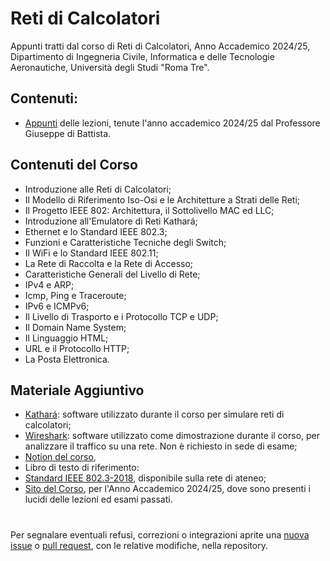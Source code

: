 # Reti di Calcolatori
Appunti tratti dal corso di Reti di Calcolatori, Anno Accademico 2024/25, Dipartimento di Ingegneria Civile, Informatica e delle Tecnologie Aeronautiche, Università degli Studi "Roma Tre". 

## Contenuti:
- [Appunti](Reti_di_Calcolatori.pdf) delle lezioni, tenute l'anno accademico 2024/25 dal Professore Giuseppe di Battista. 


## Contenuti del Corso
- Introduzione alle Reti di Calcolatori;
- Il Modello di Riferimento Iso-Osi e le Architetture a Strati delle Reti;
- Il Progetto IEEE 802: Architettura, il Sottolivello MAC ed LLC;
- Introduzione all'Emulatore di Reti Kathará;
- Ethernet e lo Standard IEEE 802.3;
- Funzioni e Caratteristiche Tecniche degli Switch;
- Il WiFi e lo Standard IEEE 802.11;
- La Rete di Raccolta e la Rete di Accesso;
- Caratteristiche Generali del Livello di Rete;
- IPv4 e ARP;
- Icmp, Ping e Traceroute;
- IPv6 e ICMPv6;
- Il Livello di Trasporto e i Protocollo TCP e UDP;
- Il Domain Name System;
- Il Linguaggio HTML;
- URL e il Protocollo HTTP;
- La Posta Elettronica. 

## Materiale Aggiuntivo
- [Kathará](https://www.kathara.org/): software utilizzato durante il corso per simulare reti di calcolatori;
- [Wireshark](https://www.wireshark.org/): software utilizzato come dimostrazione durante il corso, per analizzare il traffico su una rete. Non è richiesto in sede di esame;
- [Notion del corso](https://certain-sweater-2c3.notion.site/Reti-di-Calcolatori-2a9517465c534b3b94546d9b83b1cfef),
- Libro di testo di riferimento: 
- [Standard IEEE 802.3-2018](https://ieeexplore.ieee.org/document/8457469), disponibile sulla rete di ateneo;
- [Sito del Corso](https://www.dia.uniroma3.it/%7Eimpianti/HomePage24-25/index_reti1.html), per l'Anno Accademico 2024/25, dove sono presenti i lucidi delle lezioni ed esami passati. 
#

Per segnalare eventuali refusi, correzioni o integrazioni aprite una [nuova issue](https://github.com/00Darxk/Reti-di-Calcolatori/issues/new/choose) o [pull request](https://github.com/00Darxk/Reti-di-Calcolatori/pulls), con le relative modifiche, nella repository.